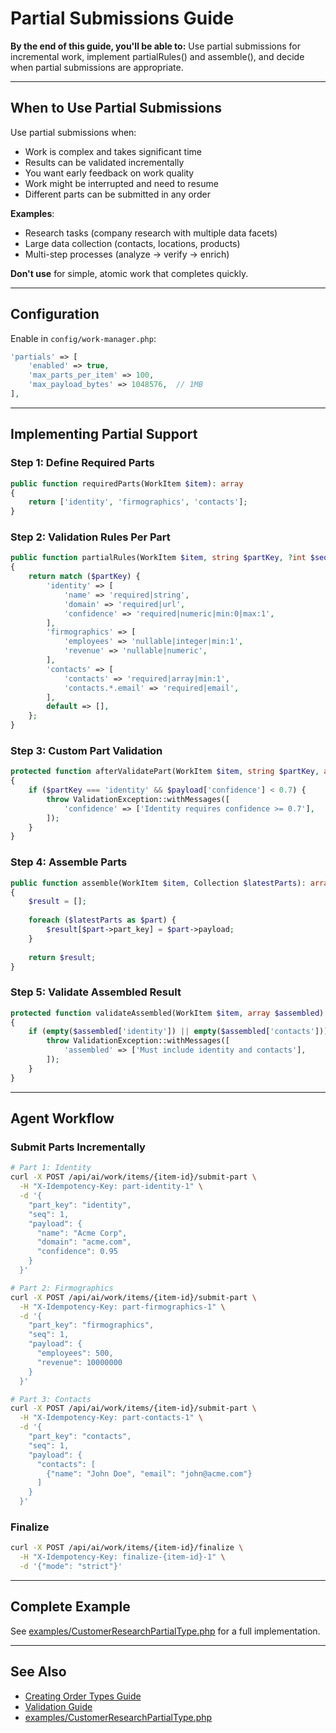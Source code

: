 # Partial Submissions Guide

**By the end of this guide, you'll be able to:** Use partial submissions for incremental work, implement partialRules() and assemble(), and decide when partial submissions are appropriate.

---

## When to Use Partial Submissions

Use partial submissions when:
- Work is complex and takes significant time
- Results can be validated incrementally
- You want early feedback on work quality
- Work might be interrupted and need to resume
- Different parts can be submitted in any order

**Examples**:
- Research tasks (company research with multiple data facets)
- Large data collection (contacts, locations, products)
- Multi-step processes (analyze → verify → enrich)

**Don't use** for simple, atomic work that completes quickly.

---

## Configuration

Enable in `config/work-manager.php`:

```php
'partials' => [
    'enabled' => true,
    'max_parts_per_item' => 100,
    'max_payload_bytes' => 1048576,  // 1MB
],
```

---

## Implementing Partial Support

### Step 1: Define Required Parts

```php
public function requiredParts(WorkItem $item): array
{
    return ['identity', 'firmographics', 'contacts'];
}
```

### Step 2: Validation Rules Per Part

```php
public function partialRules(WorkItem $item, string $partKey, ?int $seq): array
{
    return match ($partKey) {
        'identity' => [
            'name' => 'required|string',
            'domain' => 'required|url',
            'confidence' => 'required|numeric|min:0|max:1',
        ],
        'firmographics' => [
            'employees' => 'nullable|integer|min:1',
            'revenue' => 'nullable|numeric',
        ],
        'contacts' => [
            'contacts' => 'required|array|min:1',
            'contacts.*.email' => 'required|email',
        ],
        default => [],
    };
}
```

### Step 3: Custom Part Validation

```php
protected function afterValidatePart(WorkItem $item, string $partKey, array $payload, ?int $seq): void
{
    if ($partKey === 'identity' && $payload['confidence'] < 0.7) {
        throw ValidationException::withMessages([
            'confidence' => ['Identity requires confidence >= 0.7'],
        ]);
    }
}
```

### Step 4: Assemble Parts

```php
public function assemble(WorkItem $item, Collection $latestParts): array
{
    $result = [];
    
    foreach ($latestParts as $part) {
        $result[$part->part_key] = $part->payload;
    }
    
    return $result;
}
```

### Step 5: Validate Assembled Result

```php
protected function validateAssembled(WorkItem $item, array $assembled): void
{
    if (empty($assembled['identity']) || empty($assembled['contacts'])) {
        throw ValidationException::withMessages([
            'assembled' => ['Must include identity and contacts'],
        ]);
    }
}
```

---

## Agent Workflow

### Submit Parts Incrementally

```bash
# Part 1: Identity
curl -X POST /api/ai/work/items/{item-id}/submit-part \
  -H "X-Idempotency-Key: part-identity-1" \
  -d '{
    "part_key": "identity",
    "seq": 1,
    "payload": {
      "name": "Acme Corp",
      "domain": "acme.com",
      "confidence": 0.95
    }
  }'

# Part 2: Firmographics
curl -X POST /api/ai/work/items/{item-id}/submit-part \
  -H "X-Idempotency-Key: part-firmographics-1" \
  -d '{
    "part_key": "firmographics",
    "seq": 1,
    "payload": {
      "employees": 500,
      "revenue": 10000000
    }
  }'

# Part 3: Contacts
curl -X POST /api/ai/work/items/{item-id}/submit-part \
  -H "X-Idempotency-Key: part-contacts-1" \
  -d '{
    "part_key": "contacts",
    "seq": 1,
    "payload": {
      "contacts": [
        {"name": "John Doe", "email": "john@acme.com"}
      ]
    }
  }'
```

### Finalize

```bash
curl -X POST /api/ai/work/items/{item-id}/finalize \
  -H "X-Idempotency-Key: finalize-{item-id}-1" \
  -d '{"mode": "strict"}'
```

---

## Complete Example

See [examples/CustomerResearchPartialType.php](../../examples/CustomerResearchPartialType.php) for a full implementation.

---

## See Also

- [Creating Order Types Guide](creating-order-types.md)
- [Validation Guide](validation-and-acceptance-policies.md)
- [examples/CustomerResearchPartialType.php](../../examples/CustomerResearchPartialType.php)
